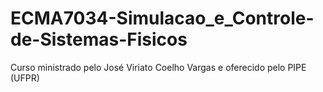 # ECMA7034-Simulacao_e_Controle-de-Sistemas-Fisicos
Curso ministrado pelo José Viriato Coelho Vargas e oferecido pelo PIPE (UFPR)

